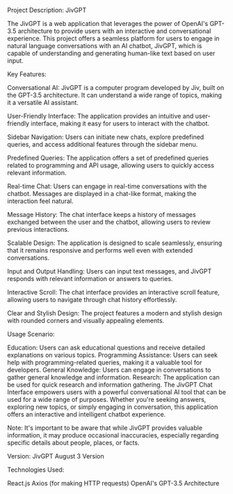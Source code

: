 Project Description: JivGPT

The JivGPT is a web application that leverages the power of OpenAI's GPT-3.5 architecture to provide users with an interactive and conversational experience. This project offers a seamless platform for users to engage in natural language conversations with an AI chatbot, JivGPT, which is capable of understanding and generating human-like text based on user input.

Key Features:

Conversational AI: JivGPT is a computer program developed by Jiv, built on the GPT-3.5 architecture. It can understand a wide range of topics, making it a versatile AI assistant.

User-Friendly Interface: The application provides an intuitive and user-friendly interface, making it easy for users to interact with the chatbot.

Sidebar Navigation: Users can initiate new chats, explore predefined queries, and access additional features through the sidebar menu.

Predefined Queries: The application offers a set of predefined queries related to programming and API usage, allowing users to quickly access relevant information.

Real-time Chat: Users can engage in real-time conversations with the chatbot. Messages are displayed in a chat-like format, making the interaction feel natural.

Message History: The chat interface keeps a history of messages exchanged between the user and the chatbot, allowing users to review previous interactions.

Scalable Design: The application is designed to scale seamlessly, ensuring that it remains responsive and performs well even with extended conversations.

Input and Output Handling: Users can input text messages, and JivGPT responds with relevant information or answers to queries.

Interactive Scroll: The chat interface provides an interactive scroll feature, allowing users to navigate through chat history effortlessly.

Clear and Stylish Design: The project features a modern and stylish design with rounded corners and visually appealing elements.

Usage Scenario:

Education: Users can ask educational questions and receive detailed explanations on various topics.
Programming Assistance: Users can seek help with programming-related queries, making it a valuable tool for developers.
General Knowledge: Users can engage in conversations to gather general knowledge and information.
Research: The application can be used for quick research and information gathering.
The JivGPT Chat Interface empowers users with a powerful conversational AI tool that can be used for a wide range of purposes. Whether you're seeking answers, exploring new topics, or simply engaging in conversation, this application offers an interactive and intelligent chatbot experience.

Note: It's important to be aware that while JivGPT provides valuable information, it may produce occasional inaccuracies, especially regarding specific details about people, places, or facts.

Version: JivGPT August 3 Version

Technologies Used:

React.js
Axios (for making HTTP requests)
OpenAI's GPT-3.5 Architecture
